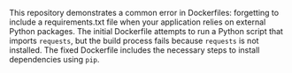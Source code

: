 This repository demonstrates a common error in Dockerfiles: forgetting to include a requirements.txt file when your application relies on external Python packages. The initial Dockerfile attempts to run a Python script that imports `requests`, but the build process fails because `requests` is not installed.  The fixed Dockerfile includes the necessary steps to install dependencies using `pip`.